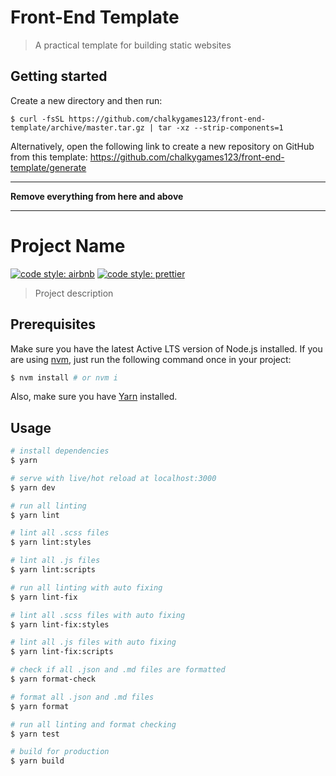 # Front-End Template

> A practical template for building static websites

## Getting started

Create a new directory and then run:

```shell
$ curl -fsSL https://github.com/chalkygames123/front-end-template/archive/master.tar.gz | tar -xz --strip-components=1
```

Alternatively, open the following link to create a new repository on GitHub from this template: https://github.com/chalkygames123/front-end-template/generate

---

**Remove everything from here and above**

---

# Project Name

[![code style: airbnb](https://badgen.net/badge/code%20style/airbnb/ff5a5f?icon=airbnb)](https://github.com/airbnb/javascript)
[![code style: prettier](https://img.shields.io/badge/code_style-prettier-ff69b4.svg)](https://github.com/prettier/prettier)

> Project description

## Prerequisites

Make sure you have the latest Active LTS version of Node.js installed. If you are using [nvm](https://github.com/nvm-sh/nvm), just run the following command once in your project:

```bash
$ nvm install # or nvm i
```

Also, make sure you have [Yarn](https://yarnpkg.com) installed.

## Usage

```bash
# install dependencies
$ yarn

# serve with live/hot reload at localhost:3000
$ yarn dev

# run all linting
$ yarn lint

# lint all .scss files
$ yarn lint:styles

# lint all .js files
$ yarn lint:scripts

# run all linting with auto fixing
$ yarn lint-fix

# lint all .scss files with auto fixing
$ yarn lint-fix:styles

# lint all .js files with auto fixing
$ yarn lint-fix:scripts

# check if all .json and .md files are formatted
$ yarn format-check

# format all .json and .md files
$ yarn format

# run all linting and format checking
$ yarn test

# build for production
$ yarn build
```

